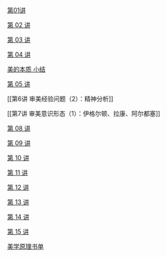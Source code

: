 [第01讲](https://www.notion.so/01-e057e1dd4783431b905a443ad444c269)

[第 02 讲](https://www.notion.so/02-9bfeab54e3ba43879b9a24e0f345b635)

[第 03 讲](https://www.notion.so/03-e8f1bfbba5c8433ba41c37b38fecac99)

[第 04 讲](https://www.notion.so/04-fb6b15c3ef4c48e797763f525df75822)

[美的本质 小结](https://www.notion.so/934b8613caae49eda123f3babff00c72)

[第 05 讲](https://www.notion.so/05-92544b5c7e2f4dc1bea9b6f0656eb058)

[[第6讲 审美经验问题（2）：精神分析]]

[[第7讲 审美意识形态（1）：伊格尔顿、拉康、阿尔都塞]]

[第 08 讲](https://www.notion.so/08-59c4c7f9a12c474f9465c3f443bc8343)

[第 09 讲](https://www.notion.so/09-1e357b65ae384b7fbe68f2c0be5cec76)

[第 10 讲](https://www.notion.so/10-f577dd144f684494ae42a83d7ce41193)

[第 11 讲](https://www.notion.so/11-fc09d729cacf4baa99f3efd1eaf8d830)

[第 12 讲](https://www.notion.so/12-9f53f2ccaa7340d1b740777a685b3dc0)

[第 13 讲](https://www.notion.so/13-6c6880efa54840d2ba6e87a1f2cfe77f)

[第 14 讲](https://www.notion.so/14-7f7d5f9de1b84c42ae5ab0cead320baf)

[第 15 讲](https://www.notion.so/15-a4378fd0f2f846868872ea42e92e409a)

[美学原理书单](https://www.notion.so/78a16d175f674cc18e13875db6a882a7)